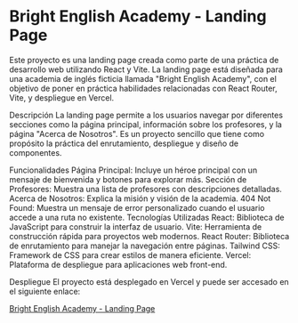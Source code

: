# Bright English Academy - Landing Page
Este proyecto es una landing page creada como parte de una práctica de desarrollo web utilizando React y Vite. La landing page está diseñada para una academia de inglés ficticia llamada "Bright English Academy", con el objetivo de poner en práctica habilidades relacionadas con React Router, Vite, y despliegue en Vercel.

Descripción
La landing page permite a los usuarios navegar por diferentes secciones como la página principal, información sobre los profesores, y la página "Acerca de Nosotros". Es un proyecto sencillo que tiene como propósito la práctica del enrutamiento, despliegue y diseño de componentes.

Funcionalidades
Página Principal: Incluye un héroe principal con un mensaje de bienvenida y botones para explorar más.
Sección de Profesores: Muestra una lista de profesores con descripciones detalladas.
Acerca de Nosotros: Explica la misión y visión de la academia.
404 Not Found: Muestra un mensaje de error personalizado cuando el usuario accede a una ruta no existente.
Tecnologías Utilizadas
React: Biblioteca de JavaScript para construir la interfaz de usuario.
Vite: Herramienta de construcción rápida para proyectos web modernos.
React Router: Biblioteca de enrutamiento para manejar la navegación entre páginas.
Tailwind CSS: Framework de CSS para crear estilos de manera eficiente.
Vercel: Plataforma de despliegue para aplicaciones web front-end.

Despliegue
El proyecto está desplegado en Vercel y puede ser accesado en el siguiente enlace:

[Bright English Academy - Landing Page](https://bright-english-academy.vercel.app/)
